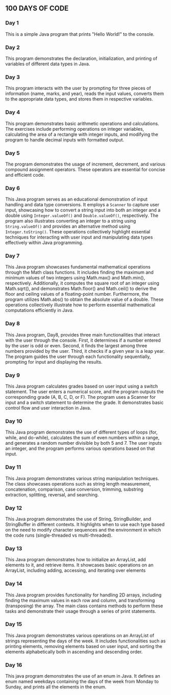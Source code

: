 ## 100 DAYS OF CODE
### Day 1
This is a simple Java program that prints "Hello World!" to the console.
### Day 2
This program demonstrates the declaration, initialization, and printing of variables of different data types in Java.
### Day 3
This program interacts with the user by prompting for three pieces of information (name, marks, and year), reads the input values, converts them to the appropriate data types, and stores them in respective variables. 
### Day 4
This program demonstrates basic arithmetic operations and calculations. The exercises include performing operations on integer variables, calculating the area of a rectangle with integer inputs, and modifying the program to handle decimal inputs with formatted output.
### Day 5
The program demonstrates the usage of increment, decrement, and various compound assignment operators. These operators are essential for concise and efficient code.
### Day 6
This Java program serves as an educational demonstration of input handling and data type conversions. It employs a `Scanner` to capture user input, showcasing how to convert a string input into both an integer and a double using `Integer.valueOf()` and `Double.valueOf()`, respectively. The program also illustrates converting an integer to a string using `String.valueOf()` and provides an alternative method using `Integer.toString()`. These operations collectively highlight essential techniques for interacting with user input and manipulating data types effectively within Java programming.
### Day 7
This Java program showcases fundamental mathematical operations through the Math class functions. It includes finding the maximum and minimum values of two integers using Math.max() and Math.min(), respectively. Additionally, it computes the square root of an integer using Math.sqrt(), and demonstrates Math.floor() and Math.ceil() to derive the floor and ceiling values of a floating-point number. Furthermore, the program utilizes Math.abs() to obtain the absolute value of a double. These operations collectively illustrate how to perform essential mathematical computations efficiently in Java.
### Day 8
This Java program, Day8, provides three main functionalities that interact with the user through the console. First, it determines if a number entered by the user is odd or even. Second, it finds the largest among three numbers provided by the user. Third, it checks if a given year is a leap year. The program guides the user through each functionality sequentially, prompting for input and displaying the results.
### Day 9
This Java program calculates grades based on user input using a switch statement. The user enters a numerical score, and the program outputs the corresponding grade (A, B, C, D, or F). The program uses a Scanner for input and a switch statement to determine the grade. It demonstrates basic control flow and user interaction in Java.
### Day 10
This Java program demonstrates the use of different types of loops (for, while, and do-while), calculates the sum of even numbers within a range, and generates a random number divisible by both 5 and 7. The user inputs an integer, and the program performs various operations based on that input.
### Day 11
This Java program demonstrates various string manipulation techniques. The class showcases operations such as string length measurement, concatenation, comparison, case conversion, trimming, substring extraction, splitting, reversal, and searching.
### Day 12
This Java program demonstrates the use of String, StringBuilder, and StringBuffer in different contexts. It highlights when to use each type based on the need to modify character sequences and the environment in which the code runs (single-threaded vs multi-threaded).
### Day 13
This Java program demonstrates how to initialize an ArrayList, add elements to it, and retrieve items. It showcases basic operations on an ArrayList, including adding, accessing, and iterating over elements
### Day 14
This Java program provides functionality for handling 2D arrays, including finding the maximum values in each row and column, and transforming (transposing) the array. The main class contains methods to perform these tasks and demonstrate their usage through a series of print statements.
### Day 15
This Java program demonstrates various operations on an ArrayList of strings representing the days of the week. It includes functionalities such as printing elements, removing elements based on user input, and sorting the elements alphabetically both in ascending and descending order.
### Day 16
This java program demonstrates the use of an enum in Java. It defines an enum named weekdays containing the days of the week from Monday to Sunday, and prints all the elements in the enum.
